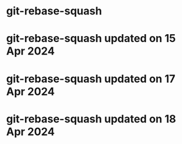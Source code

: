 # git-rebase-squash
# git-rebase-squash updated on 15 Apr 2024
# git-rebase-squash updated on 17 Apr 2024
# git-rebase-squash updated on 18 Apr 2024
